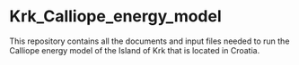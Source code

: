 # Krk_Calliope_energy_model
This repository contains all the documents and input files needed to run the Calliope energy model of the Island of Krk that is located in Croatia. 
